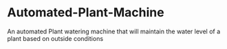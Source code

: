 # Automated-Plant-Machine
An automated Plant watering machine that will maintain the water level of a plant based on outside conditions
